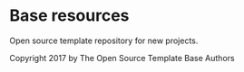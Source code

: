 # Base resources
Open source template repository for new projects.

Copyright 2017 by The Open Source Template Base Authors
